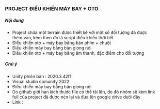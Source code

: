 ### PROJECT ĐIỀU KHIỂN MÁY BAY + OTO

##### Nội dung

*   Project chứa một terrain được thiết kế với một số đối tượng đã được thêm vào, kèm theo đó là script điều khiển thời tiết
*   Điều khiển oto + máy bay bằng bàn phím + chuột
*   Điều khiển máy bay bằng bàn giọng nói
*   Điều khiển oto + máy bay bằng âm thanh, đặc điểm cho đối tượng

##### Chú ý

*   Unity phiên bản : 2020.3.42f1
*   Visual studio comunity 2022
*   Điều khiển máy bay bằng bàn giọng nói
*   Do github giới hạn kích thước file có thể tải lên, do đó nhóm sẽ kèm link full của project đã được nén lại và đưa lên google drive dưới đây
*   Link :
